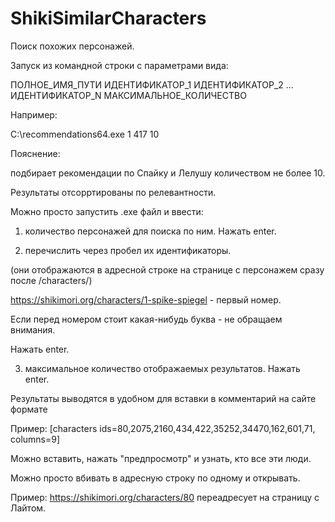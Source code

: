 # ShikiSimilarCharacters
Поиск похожих персонажей.


Запуск из командной строки с параметрами вида:

ПОЛНОЕ_ИМЯ_ПУТИ ИДЕНТИФИКАТОР_1 ИДЕНТИФИКАТОР_2 ... ИДЕНТИФИКАТОР_N МАКСИМАЛЬНОЕ_КОЛИЧЕСТВО

Например:

С:\recommendations64.exe 1 417 10

Пояснение:

подбирает рекомендации  по Спайку и Лелушу количеством не более 10.

Результаты отсорртированы по релевантности.

Можно просто запустить .exe файл и ввести:

1) количество персонажей для поиска по ним. Нажать enter.

2) перечислить через пробел их идентификаторы.

(они отображаются в адресной строке на странице с персонажем сразу после /characters/)

https://shikimori.org/characters/1-spike-spiegel - первый номер.

Если перед номером стоит какая-нибудь буква - не обращаем внимания.

Нажать enter.

3) максимальное количество отображаемых результатов. Нажать enter.

Результаты выводятся в удобном для вставки в комментарий на сайте формате

Пример: [characters ids=80,2075,2160,434,422,35252,34470,162,601,71, columns=9]

Можно вставить, нажать "предпросмотр" и узнать, кто все эти люди.

Можно просто вбивать в адресную строку по одному и открывать.

Пример: https://shikimori.org/characters/80 переадресует на страницу с Лайтом.
